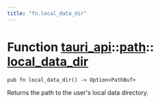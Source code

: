 ```yaml
---
title: "fn.local_data_dir"
---
```


# Function [tauri_api](/docs/api/rust/tauri_api/../index.html)::​[path](/docs/api/rust/tauri_api/index.html)::​[local_data_dir](/docs/api/rust/tauri_api/)

    pub fn local_data_dir() -> Option<PathBuf>

Returns the path to the user's local data directory.

